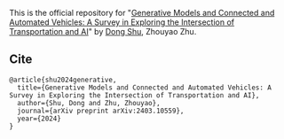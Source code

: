 This is the official repository for "[Generative Models and Connected and Automated Vehicles: A Survey in Exploring the Intersection of Transportation and AI](https://arxiv.org/pdf/2403.10559)" by [Dong Shu](https://scholar.google.com/citations?user=KfIlTroAAAAJ&hl=en&scioq=Generative+Models+and+Connected+and+Automated+Vehicles:+A+Survey+in+Exploring+the+Intersection+of+Transportation+and+AI), Zhouyao Zhu.

## Cite

```
@article{shu2024generative,
  title={Generative Models and Connected and Automated Vehicles: A Survey in Exploring the Intersection of Transportation and AI},
  author={Shu, Dong and Zhu, Zhouyao},
  journal={arXiv preprint arXiv:2403.10559},
  year={2024}
}
```

